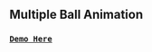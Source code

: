 ## Multiple Ball Animation
### [**`Demo Here`**](https://coderushnepal.github.io/ManishaGora/Javascript/Assignment-10-Multiple_Movingball/)
